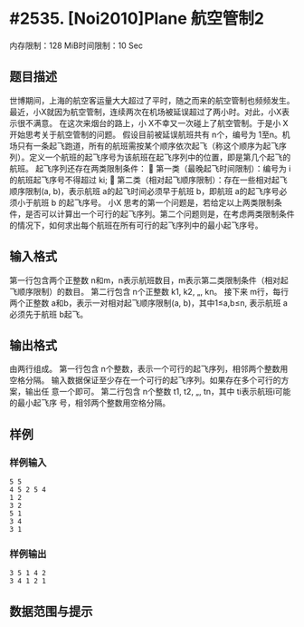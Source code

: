 # #2535. [Noi2010]Plane 航空管制2

内存限制：128 MiB时间限制：10 Sec

## 题目描述

世博期间，上海的航空客运量大大超过了平时，随之而来的航空管制也频频发生。最近，小X就因为航空管制，连续两次在机场被延误超过了两小时。对此，小X表示很不满意。 在这次来烟台的路上，小 X不幸又一次碰上了航空管制。于是小 X开始思考关于航空管制的问题。 假设目前被延误航班共有 n个，编号为 1至n。机场只有一条起飞跑道，所有的航班需按某个顺序依次起飞（称这个顺序为起飞序列）。定义一个航班的起飞序号为该航班在起飞序列中的位置，即是第几个起飞的航班。 起飞序列还存在两类限制条件：  第一类（最晚起飞时间限制）：编号为 i的航班起飞序号不得超过 ki;  第二类（相对起飞顺序限制）：存在一些相对起飞顺序限制(a, b)，表示航班 a的起飞时间必须早于航班 b，即航班 a的起飞序号必须小于航班 b 的起飞序号。 小X 思考的第一个问题是，若给定以上两类限制条件，是否可以计算出一个可行的起飞序列。第二个问题则是，在考虑两类限制条件的情况下，如何求出每个航班在所有可行的起飞序列中的最小起飞序号。 

## 输入格式

第一行包含两个正整数 n和m，n表示航班数目，m表示第二类限制条件（相对起飞顺序限制）的数目。 第二行包含 n个正整数 k1, k2, &bdquo;, kn。 接下来 m行，每行两个正整数 a和b，表示一对相对起飞顺序限制(a, b)，其中1&le;a,b&le;n, 表示航班 a必须先于航班 b起飞。

## 输出格式

由两行组成。 
第一行包含 n个整数，表示一个可行的起飞序列，相邻两个整数用空格分隔。
输入数据保证至少存在一个可行的起飞序列。如果存在多个可行的方案，输出任
意一个即可。 
第二行包含 n个整数 t1, t2, &bdquo;, tn，其中 ti表示航班i可能的最小起飞序
号，相邻两个整数用空格分隔。 

## 样例

### 样例输入

    
    5 5 
    4 5 2 5 4 
    1 2 
    3 2 
    5 1 
    3 4 
    3 1 
    

### 样例输出

    
    3 5 1 4 2 
    3 4 1 2 1 
    

## 数据范围与提示
